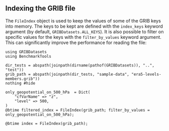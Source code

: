 ## Indexing the GRIB file

The `FileIndex` object is used to keep the values of some of the GRIB keys into memory. The keys to be kept are defined with the `index_keys` keyword argument (by default, `GRIBDatasets.ALL_KEYS`).
It is also possible to filter on specific values for the keys with the `filter_by_values` keyword argument. This can significantly improve the performance for reading the file:

```@example fileindex
using GRIBDatasets
using BenchmarkTools

dir_tests = abspath(joinpath(dirname(pathof(GRIBDatasets)), "..", "test"))
grib_path = abspath(joinpath(dir_tests, "sample-data", "era5-levels-members.grib"))
nothing #hide
```

```@repl fileindex
only_geopotential_on_500_hPa  = Dict(
    "cfVarName" => "z",
    "level" => 500,
)
@btime filtered_index = FileIndex(grib_path; filter_by_values = only_geopotential_on_500_hPa);

@btime index = FileIndex(grib_path);
```